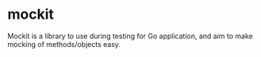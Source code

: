 # mockit

Mockit is a library to use during testing for Go application, and aim to make mocking of methods/objects easy.
